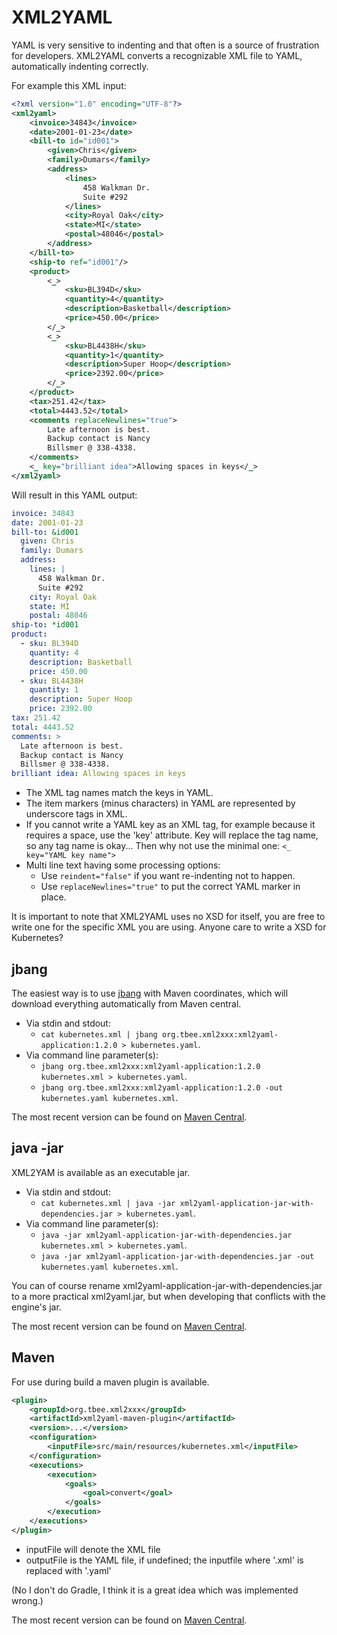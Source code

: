 # XML2YAML
YAML is very sensitive to indenting and that often is a source of frustration for developers. XML2YAML converts a recognizable XML file to YAML, automatically indenting correctly.

For example this XML input:

```xml
<?xml version="1.0" encoding="UTF-8"?>
<xml2yaml>
	<invoice>34843</invoice>
	<date>2001-01-23</date>
	<bill-to id="id001">
		<given>Chris</given>
		<family>Dumars</family>
		<address>
			<lines>
				458 Walkman Dr.
				Suite #292
			</lines>
			<city>Royal Oak</city>
			<state>MI</state>
			<postal>48046</postal>
		</address>
	</bill-to>
	<ship-to ref="id001"/>
	<product>
		<_>
			<sku>BL394D</sku>
			<quantity>4</quantity>
			<description>Basketball</description>
			<price>450.00</price>
		</_>
		<_>
			<sku>BL4438H</sku>
			<quantity>1</quantity>
			<description>Super Hoop</description>
			<price>2392.00</price>
		</_>
	</product>
	<tax>251.42</tax>
	<total>4443.52</total>
	<comments replaceNewlines="true">
		Late afternoon is best.
		Backup contact is Nancy
		Billsmer @ 338-4338.
	</comments>
	<_ key="brilliant idea">Allowing spaces in keys</_> 
</xml2yaml>

```

Will result in this YAML output:

```yaml
invoice: 34843
date: 2001-01-23
bill-to: &id001
  given: Chris
  family: Dumars
  address: 
    lines: |
      458 Walkman Dr.
      Suite #292
    city: Royal Oak
    state: MI
    postal: 48046
ship-to: *id001
product: 
  - sku: BL394D
    quantity: 4
    description: Basketball
    price: 450.00
  - sku: BL4438H
    quantity: 1
    description: Super Hoop
    price: 2392.00
tax: 251.42
total: 4443.52
comments: >
  Late afternoon is best.
  Backup contact is Nancy
  Billsmer @ 338-4338.
brilliant idea: Allowing spaces in keys 
```

* The XML tag names match the keys in YAML.
* The item markers (minus characters) in YAML are represented by underscore tags in XML.
* If you cannot write a YAML key as an XML tag, for example because it requires a space, use the 'key' attribute. Key will replace the tag name, so any tag name is okay... Then why not use the minimal one: `<_ key="YAML key name">`
* Multi line text having some processing options:
    * Use `reindent="false"` if you want re-indenting not to happen.
    * Use `replaceNewlines="true"` to put the correct YAML marker in place.

It is important to note that XML2YAML uses no XSD for itself, you are free to write one for the specific XML you are using. Anyone care to write a XSD for Kubernetes?


## jbang
The easiest way is to use [jbang](https://www.jbang.dev/) with Maven coordinates, which will download everything automatically from Maven central.
* Via stdin and stdout:
    * `cat kubernetes.xml | jbang org.tbee.xml2xxx:xml2yaml-application:1.2.0 > kubernetes.yaml`.
* Via command line parameter(s): 
    * `jbang org.tbee.xml2xxx:xml2yaml-application:1.2.0 kubernetes.xml > kubernetes.yaml`.
    * `jbang org.tbee.xml2xxx:xml2yaml-application:1.2.0 -out kubernetes.yaml kubernetes.xml`.
    
The most recent version can be found on [Maven Central](https://search.maven.org/search?q=a:xml2yaml-application&g:org.tbee.xml2xxx).

## java -jar
XML2YAM is available as an executable jar.
* Via stdin and stdout:
    * `cat kubernetes.xml | java -jar xml2yaml-application-jar-with-dependencies.jar > kubernetes.yaml`.
* Via command line parameter(s): 
    * `java -jar xml2yaml-application-jar-with-dependencies.jar kubernetes.xml > kubernetes.yaml`.
    * `java -jar xml2yaml-application-jar-with-dependencies.jar -out kubernetes.yaml kubernetes.xml`.
    
You can of course rename xml2yaml-application-jar-with-dependencies.jar to a more practical xml2yaml.jar, but when developing that conflicts with the engine's jar.

The most recent version can be found on [Maven Central](https://search.maven.org/search?q=a:xml2yaml-application&g:org.tbee.xml2xxx).

## Maven
For use during build a maven plugin is available.

```xml
<plugin>
    <groupId>org.tbee.xml2xxx</groupId>
    <artifactId>xml2yaml-maven-plugin</artifactId>
    <version>...</version>
    <configuration>
        <inputFile>src/main/resources/kubernetes.xml</inputFile>
    </configuration>
    <executions>
        <execution>
            <goals>
                <goal>convert</goal>						
            </goals>
        </execution>
    </executions>
</plugin>
```

* inputFile will denote the XML file
* outputFile is the YAML file, if undefined; the inputfile where '.xml' is replaced with '.yaml'

(No I don't do Gradle, I think it is a great idea which was implemented wrong.)

The most recent version can be found on [Maven Central](https://search.maven.org/search?q=a:xml2yaml-maven-plugin&g:org.tbee.xml2xxx).

